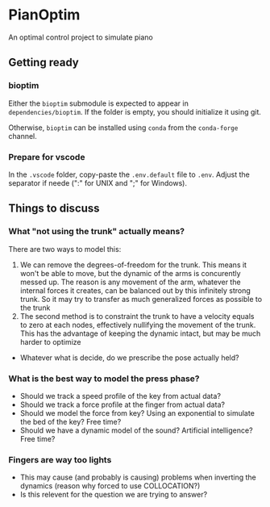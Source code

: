 # PianOptim

An optimal control project to simulate piano

## Getting ready

### bioptim

Either the `bioptim` submodule is expected to appear in `dependencies/bioptim`. If the folder is empty, you should initialize it using git. 

Otherwise, `bioptim` can be installed using `conda` from the `conda-forge` channel. 

### Prepare for vscode

In the `.vscode` folder, copy-paste the `.env.default` file to `.env`. Adjust the separator if neede (":" for UNIX and ";" for Windows). 


## Things to discuss

### What "not using the trunk" actually means?

There are two ways to model this:
1. We can remove the degrees-of-freedom for the trunk. This means it won't be able to move, but the dynamic of the arms is concurently messed up. The reason is any movement of the arm, whatever the internal forces it creates, can be balanced out by this infinitely strong trunk. So it may try to transfer as much generalized forces as possible to the trunk
2. The second method is to constraint the trunk to have a velocity equals to zero at each nodes, effectively nullifying the movement of the trunk. This has the advantage of keeping the dynamic intact, but may be much harder to optimize

- Whatever what is decide, do we prescribe the pose actually held?

### What is the best way to model the press phase?

- Should we track a speed profile of the key from actual data?
- Should we track a force profile at the finger from actual data?
- Should we model the force from key? Using an exponential to simulate the bed of the key? Free time?
- Should we have a dynamic model of the sound? Artificial intelligence? Free time?

### Fingers are way too lights

- This may cause (and probably is causing) problems when inverting the dynamics (reason why forced to use COLLOCATION?)
- Is this relevent for the question we are trying to answer?
